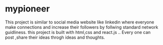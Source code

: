 # mypioneer
This project is similar to social media website like linkedin where everyone make  connections and  increase  their followers by follwing standard network guidliness. this project is built with html,css and react.js .. Every one can post ,share their ideas throgh ideas and thoughts.

